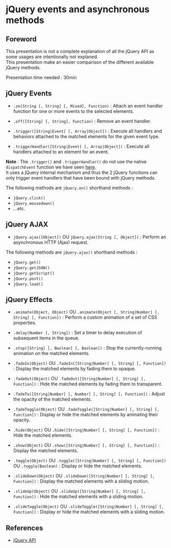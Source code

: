 # jQuery events and asynchronous methods

## Foreword

This presentation is not a complete explanation of all the jQuery API as some usages are intentionally not explaned.  
This presentation make an easier comparison of the different available jQuery methods.

Presentation time needed : 30min

## jQuery Events

* `.on(String [, String] [, Mixed], Function)` : Attach an event handler function for one or more events to the selected elements.
* `.off([String] [, String], Function)` : Remove an event handler.

* `.trigger([String|Event] [, Array|Object])` : Execute all handlers and behaviors attached to the matched elements for the given event type.
* `.triggerHandler([String|Event] [, Array|Object])` : Execute all handlers attached to an element for an event.

**Note** : The `.trigger()` and `.triggerHandler()` do not use the native `dispatchEvent` function we have seen [here](../01_Bases/03_DOM-and-events.md).  
It uses a jQuery internal mechanism and thus the 2 jQuery functions can only trigger event handlers that have been bound with jQuery methods.

The following methods are `jQuery.on()` shorthand methods :
* `jQuery.click()`
* `jQuery.mousedown()`
* ...etc.

## jQuery AJAX

* `jQuery.ajax([Object])` OU `jQuery.ajax(String [, Object])` : Perform an asynchronous HTTP (Ajax) request.

The following methods are `jQuery.ajax()` shorthand methods :
* `jQuery.get()`
* `jQuery.getJSON()`
* `jQuery.getScript()`
* `jQuery.post()`
* `jQuery.load()`

## jQuery Effects

* `.animate(Object, Object)` OU `.animate(Object [, String|Number] [, String] [, Function])` : Perform a custom animation of a set of CSS properties.
* `.delay(Number [, String])` : Set a timer to delay execution of subsequent items in the queue.
* `.stop([String] [, Boolean] [, Boolean])` : Stop the currently-running animation on the matched elements.

* `.fadeIn(Object)` OU `.fadeIn([String|Number] [, String] [, Function])` : Display the matched elements by fading them to opaque.
* `.fadeOut(Object)` OU `.fadeOut([String|Number] [, String] [, Function])` : Hide the matched elements by fading them to transparent.
* `.fadeTo([String|Number] [, Number] [, String] [, Function])` : Adjust the opacity of the matched elements.
* `.fadeToggle(Object)` OU `.fadeToggle([String|Number] [, String] [, Function])` : Display or hide the matched elements by animating their opacity.

* `.hide(Object)` OU `.hide([String|Number] [, String] [, Function])` : Hide the matched elements.
* `.show(Object)` OU `.show([String|Number] [, String] [, Function])` : Display the matched elements.
* `.toggle(Object)` OU `.toggle([String|Number] [, String] [, Function])` OU `.toggle(Boolean)` : Display or hide the matched elements.

* `.slideDown(Object)` OU `.slideDown([String|Number] [, String] [, Function])` : Display the matched elements with a sliding motion.
* `.slideUp(Object)` OU `.slideUp([String|Number] [, String] [, Function])` : Hide the matched elements with a sliding motion.
* `.slideToggle(Object)` OU `.slideToggle([String|Number] [, String] [, Function])` : Display or hide the matched elements with a sliding motion.

## References

* [jQuery API](http://api.jquery.com/)
